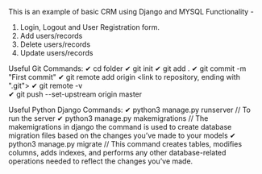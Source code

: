 This is an example of basic CRM using Django and MYSQL
Functionality -
  1. Login, Logout and User Registration form.
  2. Add users/records
  3. Delete users/records
  4. Update users/records
  
Useful Git Commands:
✔ cd folder
✔ git init
✔ git add .
✔ git commit -m "First commit"
✔ git remote add origin <link to repository, ending with ".git">
✔ git remote -v  
✔ git push --set-upstream origin master

Useful Python Django Commands:
✔ python3 manage.py runserver // To run the server
✔ python3 manage.py makemigrations // The makemigrations in django the command is used to create database migration files based on the changes you’ve made to your models
✔ python3 manage.py migrate // This command creates tables, modifies columns, adds indexes, and performs any other database-related operations needed to reflect the changes you’ve made.
  
